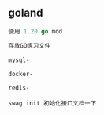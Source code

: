 ## goland 

```go
使用 1.20 go mod

存放GO练习文件
```

```
mysql-
```

```
docker-
```

```
redis-
```
```
swag init 初始化接口文档一下
```